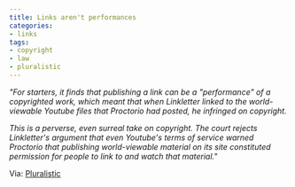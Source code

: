 ```yaml
---
title: Links aren't performances
categories:
- links
tags:
- copyright
- law
- pluralistic
---
```

_"For starters, it finds that publishing a link can be a "performance" of a copyrighted work, which meant that when Linkletter linked to the world-viewable Youtube files that Proctorio had posted, he infringed on copyright._

_This is a perverse, even surreal take on copyright. The court rejects Linkletter's argument that even Youtube's terms of service warned Proctorio that publishing world-viewable material on its site constituted permission for people to link to and watch that material."_


Via: [Pluralistic](https://pluralistic.net/2023/04/20/links-arent-performances/#free-ian-linkletter])